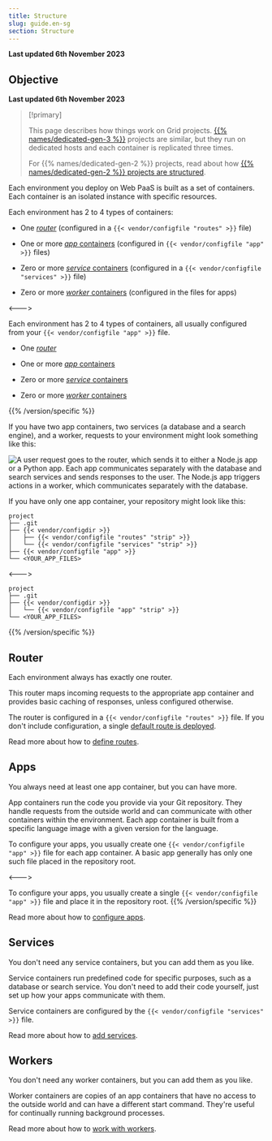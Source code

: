 ```yaml
---
title: Structure
slug: guide.en-sg
section: Structure
---
```


**Last updated 6th November 2023**



## Objective  

**Last updated 6th November 2023**


> [!primary]  
> 
> This page describes how things work on Grid projects.
> [{{% names/dedicated-gen-3 %}}](../../../dedicated-gen-3) projects are similar,
> but they run on dedicated hosts and each container is replicated three times.
> 
> For {{% names/dedicated-gen-2 %}} projects, read about how [{{% names/dedicated-gen-2 %}} projects are structured](../../dedicated-gen-2-overview).
> 
> 

Each environment you deploy on Web PaaS is built as a set of containers.
Each container is an isolated instance with specific resources.


<!-- Web PaaS -->
Each environment has 2 to 4 types of containers:

- One [*router*](#router) (configured in a `{{< vendor/configfile "routes" >}}` file)


- One or more [*app* containers](#apps) (configured in `{{< vendor/configfile "app" >}}` files)


- Zero or more [*service* containers](#services) (configured in a `{{< vendor/configfile "services" >}}` file)


- Zero or more [*worker* containers](#workers) (configured in the files for apps)



<--->
<!-- Upsun -->
Each environment has 2 to 4 types of containers, all usually configured from your `{{< vendor/configfile "app" >}}` file.

- One [*router*](#router)


- One or more [*app* containers](#apps)


- Zero or more [*service* containers](#services)


- Zero or more [*worker* containers](#workers)



{{% /version/specific %}}

If you have two app containers, two services (a database and a search engine), and a worker,
requests to your environment might look something like this:

![A user request goes to the router, which sends it to either a Node.js app or a Python app. Each app communicates separately with the database and search services and sends responses to the user. The Node.js app triggers actions in a worker, which communicates separately with the database.](images/structure-diagram.png)

If you have only one app container, your repository might look like this:


<!-- Web PaaS -->
```text
project
├── .git
├── {{< vendor/configdir >}}
│   ├── {{< vendor/configfile "routes" "strip" >}}
│   └── {{< vendor/configfile "services" "strip" >}}
├── {{< vendor/configfile "app" >}}
└── <YOUR_APP_FILES>
```

<--->
<!-- Upsun -->
```text
project
├── .git
├── {{< vendor/configdir >}}
│   └── {{< vendor/configfile "app" "strip" >}}
└── <YOUR_APP_FILES>
```
{{% /version/specific %}}

## Router

Each environment always has exactly one router.

This router maps incoming requests to the appropriate app container
and provides basic caching of responses, unless configured otherwise.

The router is configured in a `{{< vendor/configfile "routes" >}}` file.
If you don't include configuration, a single [default route is deployed](../../../define-routes#default-route-definition).

Read more about how to [define routes](../../../define-routes).

## Apps

You always need at least one app container, but you can have more.

App containers run the code you provide via your Git repository.
They handle requests from the outside world and can communicate with other containers within the environment.
Each app container is built from a specific language image with a given version for the language.


<!-- Web PaaS -->
To configure your apps, you usually create one `{{< vendor/configfile "app" >}}` file for each app container.
A basic app generally has only one such file placed in the repository root.

<--->
<!-- Upsun -->
To configure your apps, you usually create a single `{{< vendor/configfile "app" >}}` file
and place it in the repository root.
{{% /version/specific %}}

Read more about how to [configure apps](../../../create-apps).

## Services

You don't need any service containers, but you can add them as you like.

Service containers run predefined code for specific purposes, such as a database or search service.
You don't need to add their code yourself, just set up how your apps communicate with them.

Service containers are configured by the `{{< vendor/configfile "services" >}}` file.

Read more about how to [add services](../../../add-services).

## Workers

You don't need any worker containers, but you can add them as you like.

Worker containers are copies of an app containers
that have no access to the outside world and can have a different start command.
They're useful for continually running background processes.

Read more about how to [work with workers](../../create-apps-workers).
